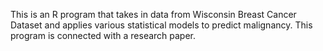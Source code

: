This is an R program that takes in data from Wisconsin Breast Cancer Dataset and applies various statistical models to predict malignancy. This program is connected with a research paper.
